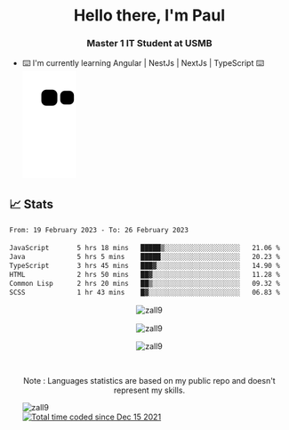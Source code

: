 <h1 align="center">Hello there, I'm Paul</h1> 
<h3 align="center">Master 1 IT Student at USMB </h3>

- ⌨️ I'm currently learning Angular | NestJs | NextJs | TypeScript ⌨️
![Alt text](https://raw.githubusercontent.com/zall9/zall9/output/github-contribution-grid-snake.svg)

## 📈 Stats



<!--START_SECTION:waka-->

```text
From: 19 February 2023 - To: 26 February 2023

JavaScript       5 hrs 18 mins   █████▒░░░░░░░░░░░░░░░░░░░   21.06 %
Java             5 hrs 5 mins    █████░░░░░░░░░░░░░░░░░░░░   20.23 %
TypeScript       3 hrs 45 mins   ███▓░░░░░░░░░░░░░░░░░░░░░   14.90 %
HTML             2 hrs 50 mins   ██▓░░░░░░░░░░░░░░░░░░░░░░   11.28 %
Common Lisp      2 hrs 20 mins   ██▒░░░░░░░░░░░░░░░░░░░░░░   09.32 %
SCSS             1 hr 43 mins    █▓░░░░░░░░░░░░░░░░░░░░░░░   06.83 %
```

<!--END_SECTION:waka-->
<p align="center">
  <img align="center" src="https://github-readme-stats.vercel.app/api?username=zall9&show_icons=true&locale=en&theme=tokyonight " alt="zall9" />
</p>
<p  align="center"><img align="center" src="https://github-readme-streak-stats.herokuapp.com/?user=zall9&theme=tokyonight" alt="zall9" /></p>
<p  align="center"><img align="center" src="https://github-readme-stats.vercel.app/api/top-langs?username=zall9&show_icons=true&locale=en&layout=compact&theme=tokyonight" alt="zall9" /></p>
<br>
<p  align="center">Note : Languages statistics are based on my public repo and doesn't represent my skills.</p>
<p>
  <ul style="list-style-type: none;">
    <li align="left"><img src="https://komarev.com/ghpvc/?username=zall9&label=Profile%20views&color=0e75b6&style=for-the-badge" alt="zall9" /></li>
    <li align="left"> <a href="https://wakatime.com/@7e787948-bc72-4702-af7b-d57420a332e8"><img src="https://wakatime.com/badge/user/7e787948-bc72-4702-af7b-d57420a332e8.svg?style=for-the-badge" alt="Total time coded since Dec 15 2021" /></a> </li>
  </ul>
</p>

